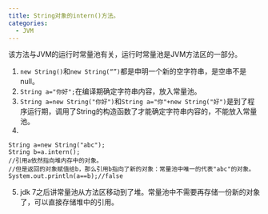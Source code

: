 ```yaml
---
title: String对象的intern()方法。
categories:
  - JVM
---
```


该方法与JVM的运行时常量池有关，运行时常量池是JVM方法区的一部分。

1.  `new String()`和`new String(“”)`都是申明一个新的空字符串，是空串不是null。
2. `String a="你好";`在编译期确定字符串内容，放入常量池。
3. `String a=new String("你好")`和`String a="你"+new String("好")`是到了程序运行期，调用了String的构造函数了才能确定字符串内容的，不能放入常量池。
4. 
```
String a=new String("abc");
String b=a.intern();
//引用a依然指向堆内存中的对象。
//但是返回的对象赋值给b，那么引用b指向了新的对象：常量池中唯一的代表"abc"的对象。
System.out.println(a==b);//false
```
5. jdk 7之后讲常量池从方法区移动到了堆。常量池中不需要再存储一份新的对象了，可以直接存储堆中的引用。
                                                                                                                                                                                                                                                                                                                                                                                                                                                                                                                                                                                                                                                                                                                                                                                                                                                                                                                                                                                                                                                                                                                                                                                                                                                                                                                                                                                                                                                                                                                                                                                                                                                                                                                                                                                                                                                                                                                                                                                                                                                                                                                                                                                                                                                                                                                                                                                                                                                                                                                                                                                                                                                                                                                                                                                                                                                                                                                                                                                                                                                                                                                                                                                                                                                                                                                                                                                                                                                                                                                                                                                                                                                                                                                                                                                                                                                                                                                                                                                                                                                                                                                                                                                                                                                                                                                                                                                                                                                                                                                                                                                                                                                                                                                                                                                                                                                                                                                                                                                                                                                                                                                                                                                                                                                                                                                                                                                                                                                                                                                                                                                                                                                                                                                                                                                                                                                                                                                                                                                                                                                                                                                                                                                                                                                                                                                                                                                                                                                                                                                                                                                                                                                                                                                                                                                                                                                                                                                                                                                                                                                                                                                                                                                                                                                                                                                                                                                                                                                                                                                                                                                                                                                                                                                                                                                                                                                                                                                                                                                                                                                                                                                                                                                                                                                                                                                                                                                                                                                                                                                                                                                                                                                                                                                                                                                                                                                                                                                                                                                                                                                                                                                                                                                                                                                                                                                                                                                                                                                                                                                                                                                                                                                                                                                                                          